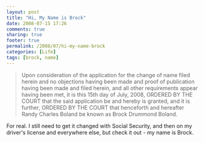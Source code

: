 ```yaml
---
layout: post
title: "Hi, My Name is Brock"
date: 2008-07-15 17:26
comments: true
sharing: true
footer: true
permalink: /2008/07/hi-my-name-brock
categories: [Life]
tags: [brock, name]
---
```

> Upon consideration of the application for the change of name filed herein and no objections having been made and proof of publication having been made and filed herein, and all other requirements appear having been met, it is this 15th day of July, 2008, ORDERED BY THE COURT that the said application be and hereby is granted, and it is further, ORDERED BY THE COURT that henceforth and hereafter Randy Charles Boland be known as Brock Drummond Boland.

For real.  I still need to get it changed with Social Security, and then on my driver's license and everywhere else, but check it out - my name is Brock.